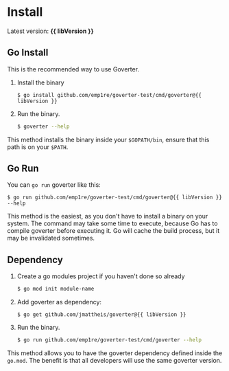 <script setup>
import { data as libVersion } from '../version.data.js'
</script>

# Install

Latest version: **{{ libVersion }}**

## Go Install

This is the recommended way to use Goverter.

1. Install the binary

    ```bash-vue
    $ go install github.com/emp1re/goverter-test/cmd/goverter@{{ libVersion }}
    ```

1. Run the binary.

    ```bash
    $ goverter --help
    ```

This method installs the binary inside your `$GOPATH/bin`, ensure that this
path is on your `$PATH`. 

## Go Run

You can `go run` goverter like this:

```bash-vue
$ go run github.com/emp1re/goverter-test/cmd/goverter@{{ libVersion }} --help
```

This method is the easiest, as you don't have to install a binary on your
system. The command may take some time to execute, because Go has to compile
goverter before executing it. Go will cache the build process, but it may be
invalidated sometimes. 

## Dependency

1. Create a go modules project if you haven't done so already

    ```bash
    $ go mod init module-name
    ```

1. Add goverter as dependency:

    ```bash-vue
    $ go get github.com/jmattheis/goverter@{{ libVersion }}
    ```

1. Run the binary.

    ```bash
    $ go run github.com/emp1re/goverter-test/cmd/goverter --help
    ```

This method allows you to have the goverter dependency defined inside the
`go.mod`. The benefit is that all developers will use the same goverter
version.
